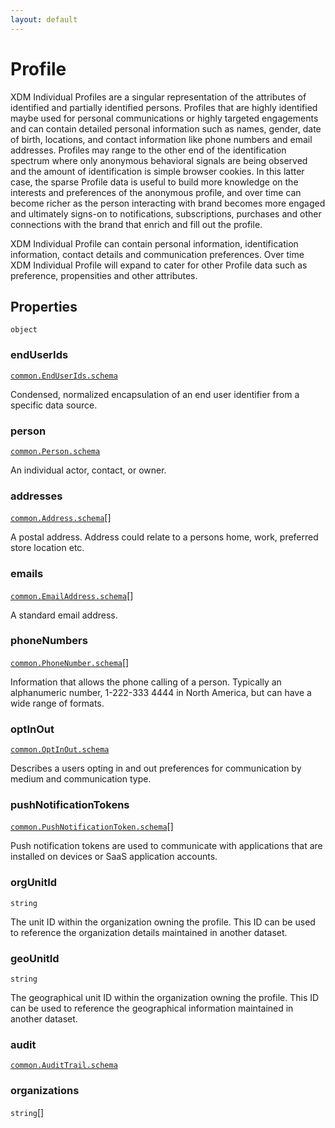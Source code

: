 ```yaml
---
layout: default
---
```


# Profile

XDM Individual Profiles are a singular representation of the attributes of identified and
partially identified persons. Profiles that are highly identified maybe used for
personal communications or highly targeted engagements and can contain detailed
personal information such as names, gender, date of birth, locations, and contact
information like phone numbers and email addresses. Profiles may range to the
other end of the identification spectrum where only anonymous behavioral signals
are being observed and the amount of identification is simple browser cookies.
In this latter case, the sparse Profile data is useful to build more knowledge
on the interests and preferences of the anonymous profile, and over time can
become richer as the person interacting with brand becomes more engaged and
ultimately signs-on to notifications, subscriptions, purchases and other
connections with the brand that enrich and fill out the profile.

XDM Individual Profile can contain personal information, identification information, contact
details and communication preferences. Over time XDM Individual Profile will expand to cater
for other Profile data such as preference, propensities and other attributes.


## Properties

`object`


###  endUserIds
[`common.EndUserIds.schema`](../common/EndUserIds.schema.md) 

Condensed, normalized encapsulation of an end user identifier from a specific data source.



###  person
[`common.Person.schema`](../common/Person.schema.md) 

An individual actor, contact, or owner.



###  addresses
[`common.Address.schema`](../common/Address.schema.md)[] 

A postal address. Address could relate to a persons home, work, preferred
store location etc.



###  emails
[`common.EmailAddress.schema`](../common/EmailAddress.schema.md)[] 

A standard email address.



###  phoneNumbers
[`common.PhoneNumber.schema`](../common/PhoneNumber.schema.md)[] 

Information that allows the phone calling of a person. Typically an
alphanumeric number, 1-222-333 4444 in North America, but can have a wide
range of formats.



###  optInOut
[`common.OptInOut.schema`](../common/OptInOut.schema.md) 

Describes a users opting in and out preferences for communication by medium
and communication type.



###  pushNotificationTokens
[`common.PushNotificationToken.schema`](../common/PushNotificationToken.schema.md)[] 

Push notification tokens are used to communicate with applications that
are installed on devices or SaaS application accounts.



###  orgUnitId
`string` 

The unit ID within the organization owning the profile. This ID can be used to reference the organization details maintained in another dataset.


###  geoUnitId
`string` 

The geographical unit ID within the organization owning the profile. This ID can be used to reference the geographical information maintained in another dataset.


###  audit
[`common.AuditTrail.schema`](../common/AuditTrail.schema.md) 




###  organizations
`string`[] 





